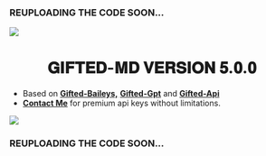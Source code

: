 ### REUPLOADING THE CODE SOON...
<a><img src='https://i.imgur.com/LyHic3i.gif'/></a>
<h1 align="center"> 𝐆𝐈𝐅𝐓𝐄𝐃-𝐌𝐃 𝐕𝐄𝐑𝐒𝐈𝐎𝐍 𝟓.𝟎.𝟎 </h1>

- Based on **[Gifted-Baileys,](https://www.npmjs.com/package/gifted-baileys)** **[Gifted-Gpt](https://www.npmjs.com/package/gifted-gpt)** and **[Gifted-Api](https://api.giftedtechnexus.co.ke)**
- **[Contact Me](https://t.me/mouricedevs)** for premium api keys without limitations.

<a><img src='https://i.imgur.com/LyHic3i.gif'/></a>

### REUPLOADING THE CODE SOON...
  
